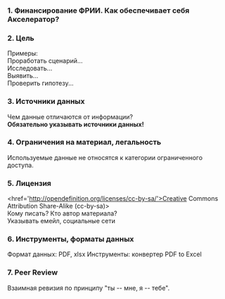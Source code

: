 ### 1. Финансирование ФРИИ. Как обеспечивает себя Акселератор?  

### 2. Цель
Примеры:      
Проработать сценарий...      
Исследовать...     
Выявить...     
Проверить гипотезу...     
      
### 3. Источники данных
Чем данные отличаются от информации?     
**Обязательно указывать источники данных!**  

### 4. Ограничения на материал, легальность
Используемые данные не относятся к категории ограниченного доступа. 

### 5. Лицензия
<href='http://opendefinition.org/licenses/cc-by-sa/'>Creative Commons Attribution Share-Alike (cc-by-sa)>        
Кому писать? Кто автор материала?          
Указывать емейл, социальные сети

### 6. Инструменты, форматы данных
Формат данных: PDF, xlsx
Инструменты: конвертер PDF to Excel

### 7. Peer Review
Взаимная ревизия по принципу "ты -- мне, я -- тебе".     

